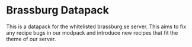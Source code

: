 # Brassburg Datapack

This is a datapack for the whitelisted brassburg.se server. This aims to fix any recipe bugs in our modpack and introduce new recipes that fit the theme of our server.